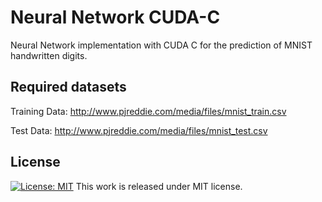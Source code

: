 # Neural Network CUDA-C

Neural Network implementation with CUDA C for the prediction of MNIST handwritten digits.

## Required datasets

Training Data: http://www.pjreddie.com/media/files/mnist_train.csv

Test Data: http://www.pjreddie.com/media/files/mnist_test.csv

## License
[![License: MIT](https://img.shields.io/badge/License-MIT-yellow.svg)](https://github.com/mpc6//NeuralNet_CUDA-C/blob/master/LICENSE)
This work is released under MIT license.
